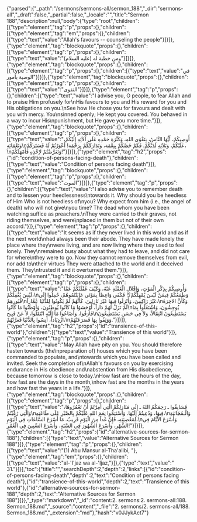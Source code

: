 {"parsed":{"_path":"/sermons/sermons-all/sermon_188","_dir":"sermons-all","_draft":false,"_partial":false,"_locale":"","title":"Sermon 188","description":null,"body":{"type":"root","children":[{"type":"element","tag":"p","props":{},"children":[{"type":"element","tag":"em","props":{},"children":[{"type":"text","value":"Allah's favours -- counseling the people"}]}]},{"type":"element","tag":"blockquote","props":{},"children":[{"type":"element","tag":"p","props":{},"children":[{"type":"text","value":"ومن خطبة له (عليه السلام)"}]}]},{"type":"element","tag":"blockquote","props":{},"children":[{"type":"element","tag":"p","props":{},"children":[{"type":"text","value":"في الوصية بأمور"}]}]},{"type":"element","tag":"blockquote","props":{},"children":[{"type":"element","tag":"p","props":{},"children":[{"type":"text","value":"التقوى"}]}]},{"type":"element","tag":"p","props":{},"children":[{"type":"text","value":"I advise you, O people, to fear Allah and to praise Him profusely for\nHis favours to you and His reward for you and His obligations on you.\nSee how He chose you for favours and dealt with you with mercy. You\nsinned openly; He kept you covered. You behaved in a way to incur His\npunishment, but He gave you more time."}]},{"type":"element","tag":"blockquote","props":{},"children":[{"type":"element","tag":"p","props":{},"children":[{"type":"text","value":"أُوصِيكُمْ، أَيُّهَا النَّاسُ، بِتَقْوَى اللهِ، وَكَثْرَةِ حَمْدِهِ عَلَى آلاَئِهِ إِلَيْكُمْ، وَنَعْمَائِهِ\nعَلَيْكُمْ، وَبَلاَئِهِ لَدَيْكُمْ. فَكَمْ خَصَّكُمْ بِنِعْمَة، وَتَدَارَكَكُمْ بِرَحْمَة! أَعْوَرْتُمْ لَهُ فَسَتَرَكُمْ،\nوَتَعَرَّضْتُمْ لاِخْذِهِ فَأَمْهَلَكُمْ!"}]}]},{"type":"element","tag":"h2","props":{"id":"condition-of-persons-facing-death"},"children":[{"type":"text","value":"Condition of persons facing death"}]},{"type":"element","tag":"blockquote","props":{},"children":[{"type":"element","tag":"p","props":{},"children":[{"type":"text","value":"الموت"}]}]},{"type":"element","tag":"p","props":{},"children":[{"type":"text","value":"I also advise you to remember death and to lessen your heedlessness\ntowards it. Why should you be heedless of Him Who is not heedless of\nyou? Why expect from him (i.e., the angel of death) who will not give\nyou time? The dead whom you have been watching suffice as preachers.\nThey were carried to their graves, not riding themselves, and were\nplaced in them but not of their own accord."}]},{"type":"element","tag":"p","props":{},"children":[{"type":"text","value":"It seems as if they never lived in this world and as if the next world\nhad always been their abode. They have made lonely the place where they\nwere living, and are now living where they used to feel lonely. They\nremained busy about what they had to leave, and did not care for where\nthey were to go. Now they cannot remove themselves from evil, nor add to\ntheir virtues They were attached to the world and it deceived them. They\ntrusted it and it overturned them."}]},{"type":"element","tag":"blockquote","props":{},"children":[{"type":"element","tag":"p","props":{},"children":[{"type":"text","value":"وَأُوصِيكُمْ بِذِكْرِ الْمَوْتِ، وَإِقْلاَلِ الْغَفْلَةِ عَنْهُ، وَكَيْفَ غَفْلَتُكُمْ عَمَّا لَيْسَ يُغْفِلُكُمْ،\nوَطَمَعُكُمْ فِيمَنْ لَيْسَ يُمْهِلُكُمْ؟! فَكَفَى وَاعِظاً بِمَوْتَى عَايَنْتُمُوهُمْ، حُمِلُوا إلَى قُبُورِهِمْ\nغَيْرَ رَاكِبِينَ، وَأُنْزِلُوا فِيهَا غَيْرَ نَازِلِينَ، كَأَنَّهُمْ لَمْ يَكُونُوا لِلدُّنْيَا عُمَّاراً،\nوَكَأَنَّ الاخِرَةَ لَمْ تَزَلْ لَهُمْ دَاراً، أَوْحَشوُا مَا كَانُوا يُوطِنُونَ، وَأَوْطَنُوا مَا كَانُوا\nيُوحِشُونَ، وَاشْتَغَلُوا بِمَا فَارَقُوا، وَأَضَاعُوا مَا إِلَيْهِ انْتَقَلُوا، لاَ عَنْ قَبِيح\nيَسْتَطِيعُونَ انْتِقَالاً، وَلاَ فِي حَسَن يَسْتَطِيعُونَ ازْدِيَاداً، أَنِسُوا بِالدُّنْيَا فَغرَّتْهُمْ،\nوَوَثِقُوا بِهَا فَصَرَعَتْهُمْ."}]}]},{"type":"element","tag":"h2","props":{"id":"transience-of-this-world"},"children":[{"type":"text","value":"Transience of this world"}]},{"type":"element","tag":"p","props":{},"children":[{"type":"text","value":"May Allah have pity on you. You should therefore hasten towards (the\npreparation of) houses which you have been commanded to populate, and\ntowards which you have been called and invited. Seek the completion of\nAllah's favours on you by exercising endurance in His obedience and\nabstention from His disobedience, because tomorrow is close to today.\nHow fast are the hours of the day, how fast are the days in the month,\nhow fast are the months in the years and how fast the years in a life."}]},{"type":"element","tag":"blockquote","props":{},"children":[{"type":"element","tag":"p","props":{},"children":[{"type":"text","value":"فَسَابِقُوا ـ رَحِمَكُمُ اللهُ ـ إِلَى مَنَازِلِكُمْ الَّتِي أُمِرْتُمْ أَنْ تَعْمُرُوهَا، وَالَّتِي رُغِّبْتُمْ\nفِيهَا، وَدُعِيتُمْ إِلَيْهَا. وَاسْتَتِمُّوا نِعَمَ اللهِ عَلَيْكُمْ بِالصَّبْرِ عَلَى طَاعَتِهِ،\nوَالْـمُجَانَبَةِ لِمَعْصِيَتِهِ، فَإِنَّ غَداً مِنَ الْيَوْمِ قَرِيبٌ. مَا أَسْرَعَ السَّاعَاتِ فِي الْيَوْمِ،\nوَأَسْرَعَ الاْيَّامَ فِي الشَّهْرِ، وَأَسْرَعَ الشُّهُورَ فِي السَّنَةِ، وَأَسْرَعَ السِّنِينَ فِي الْعُمُرِ!"}]}]},{"type":"element","tag":"h2","props":{"id":"alternative-sources-for-sermon-188"},"children":[{"type":"text","value":"Alternative Sources for Sermon 188"}]},{"type":"element","tag":"p","props":{},"children":[{"type":"text","value":"(1) Abu Mansur al-Tha'alibi, "},{"type":"element","tag":"em","props":{},"children":[{"type":"text","value":"al-'I'jaz wa al-'Ijaz,"}]},{"type":"text","value":" 31."}]}],"toc":{"title":"","searchDepth":2,"depth":2,"links":[{"id":"condition-of-persons-facing-death","depth":2,"text":"Condition of persons facing death"},{"id":"transience-of-this-world","depth":2,"text":"Transience of this world"},{"id":"alternative-sources-for-sermon-188","depth":2,"text":"Alternative Sources for Sermon 188"}]}},"_type":"markdown","_id":"content:2. sermons:2. sermons-all:188. Sermon_188.md","_source":"content","_file":"2. sermons/2. sermons-all/188. Sermon_188.md","_extension":"md"},"hash":"v0JJykAct7"}